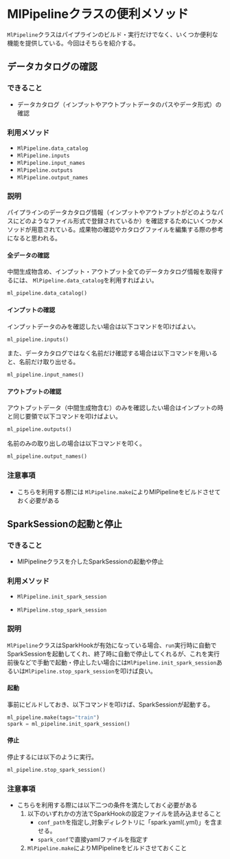 # MlPipelineクラスの便利メソッド

`MlPipeline`クラスはパイプラインのビルド・実行だけでなく、いくつか便利な機能を提供している。今回はそちらを紹介する。

## データカタログの確認
### できること
- データカタログ（インプットやアウトプットデータのパスやデータ形式）の確認

### 利用メソッド
- `MlPipeline.data_catalog`
- `MlPipeline.inputs`
- `MlPipeline.input_names`
- `MlPipeline.outputs`
- `MlPipeline.output_names`


### 説明
パイプラインのデータカタログ情報（インプットやアウトプットがどのようなパスにどのようなファイル形式で登録されているか）を確認するためにいくつかメソッドが用意されている。成果物の確認やカタログファイルを編集する際の参考になると思われる。

#### 全データの確認
中間生成物含め、インプット・アウトプット全てのデータカタログ情報を取得するには、 `MlPipeline.data_catalog`を利用すればよい。
```python
ml_pipeline.data_catalog()
```

#### インプットの確認
インプットデータのみを確認したい場合は以下コマンドを叩けばよい。
```python
ml_pipeline.inputs()
```

また、データカタログではなく名前だけ確認する場合は以下コマンドを用いると、名前だけ取り出せる。
```python
ml_pipeline.input_names()
```

#### アウトプットの確認
アウトプットデータ（中間生成物含む）のみを確認したい場合はインプットの時と同じ要領で以下コマンドを叩けばよい。
```python
ml_pipeline.outputs()
```

名前のみの取り出しの場合は以下コマンドを叩く。
```python
ml_pipeline.output_names()
```

### 注意事項
- こちらを利用する際には `MlPipeline.make`によりMlPipelineをビルドさせておく必要がある


## SparkSessionの起動と停止
### できること
- MlPipelineクラスを介したSparkSessionの起動や停止

### 利用メソッド
- `MlPipeline.init_spark_session`

- `MlPipeline.stop_spark_session`

### 説明
`MlPipeline`クラスはSparkHookが有効になっている場合、`run`実行時に自動でSparkSessionを起動してくれ、終了時に自動で停止してくれるが、これを実行前後などで手動で起動・停止したい場合には`MlPipeline.init_spark_session`あるいは`MlPipeline.stop_spark_session`を叩けば良い。

#### 起動
事前にビルドしておき、以下コマンドを叩けば、SparkSessionが起動する。
```python
ml_pipeline.make(tags="train")
spark = ml_pipeline.init_spark_session()
```

#### 停止
停止するには以下のように実行。
```python
ml_pipeline.stop_spark_session()
```

### 注意事項
- こちらを利用する際には以下二つの条件を満たしておく必要がある
    1. 以下のいずれかの方法でSparkHookの設定ファイルを読み込ませること
        - `conf_path`を指定し,対象ディレクトリに「spark.yaml(.yml)」を含ませる。
        - `spark_conf`で直接yamlファイルを指定す
    1. `MlPipeline.make`によりMlPipelineをビルドさせておくこと
